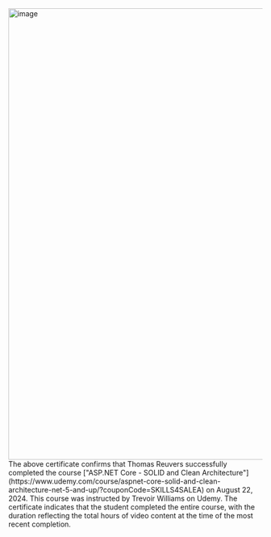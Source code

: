 <img width="893" alt="image" src="https://github.com/user-attachments/assets/15ec64a9-3959-4c06-ad4e-286dad551b4c">
The above certificate confirms that Thomas Reuvers successfully completed the course ["ASP.NET Core - SOLID and Clean Architecture"](https://www.udemy.com/course/aspnet-core-solid-and-clean-architecture-net-5-and-up/?couponCode=SKILLS4SALEA) on August 22, 2024. This course was instructed by Trevoir Williams on Udemy. The certificate indicates that the student completed the entire course, with the duration reflecting the total hours of video content at the time of the most recent completion.
